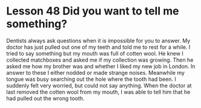#  Lesson 48 Did you want to tell me something?

Dentists always ask questions when it is impossible for you to answer. My doctor has just pulled out one of my teeth and told me to rest for a while. I tried to say something but my mouth was full of cotten wool. He knew I collected matchboxes and asked me if my collection was growing. Then he asked me how my brother was and whether I liked my new job in London. In answer to these I either nodded or made strange noises. Meanwhile my tongue was busy searching out the hole where the tooth had been. I suddenly felt very worried, but could not say anything. When the doctor at last removed the cotten wool from my mouth, I was able to tell him that he had pulled out the wrong tooth.
